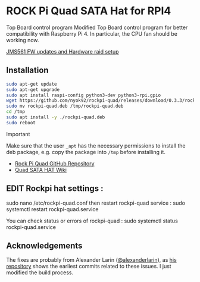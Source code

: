 # ROCK Pi Quad SATA Hat for RPI4

Top Board control program
Modified Top Board control program for better compatibility with Raspberry Pi 4.
In particular, the CPU fan should be working now.

[JMS561 FW updates and Hardware raid setup](https://wiki.odroid.com/accessory/add-on_boards/xu4_cloudshell2/firmware_upgrade)

## Installation
```bash
sudo apt-get update
sudo apt-get upgrade
sudo apt install raspi-config python3-dev python3-rpi.gpio
wget https://github.com/nyok92/rockpi-quad/releases/download/0.3.3/rockpi-quad.deb
sudo mv rockpi-quad.deb /tmp/rockpi-quad.deb
cd /tmp
sudo apt install -y ./rockpi-quad.deb
sudo reboot
```

> [!IMPORTANT]
> Make sure that the user `_apt` has the necessary permissions to install the deb package, e.g. copy the package into `/tmp` before installing it.
* [Rock Pi Quad GitHub Repository](https://github.com/radxa/rockpi-quad)
* [Quad SATA HAT Wiki](https://wiki.radxa.com/Dual_Quad_SATA_HAT)

## EDIT Rockpi hat settings :
sudo nano /etc/rockpi-quad.conf
then restart rockpi-quad service : sudo systemctl restart rockpi-quad.service

You can check status or errors of rockpi-quad : sudo systemctl status rockpi-quad.service

## Acknowledgements
The fixes are probably from Alexander Larin ([@alexanderlarin](https://github.com/alexanderlarin)), as [his repository](https://github.com/alexanderlarin/rockpi-quad) shows the earliest commits related to these issues. I just modified the build process.
